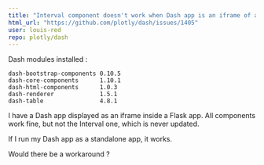 ```yaml
---
title: "Interval component doesn't work when Dash app is an iframe of a Flask app"
html_url: "https://github.com/plotly/dash/issues/1405"
user: louis-red
repo: plotly/dash
---
```


Dash modules installed : 

```dash                      1.13.4
dash-bootstrap-components 0.10.5
dash-core-components      1.10.1
dash-html-components      1.0.3
dash-renderer             1.5.1
dash-table                4.8.1
```
I have a Dash app displayed as an iframe inside a Flask app. All components work fine, but not the Interval one, which is never updated.

If I run my Dash app as a standalone app, it works.

Would there be a workaround ?
